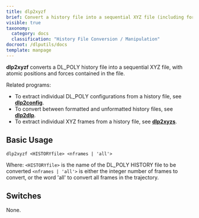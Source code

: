 ```yaml
---
title: dlp2xyzf
brief: Convert a history file into a sequential XYZ file (including forces)
visible: true
taxonomy:
  category: docs
  classification: "History File Conversion / Manipulation"
docroot: /dlputils/docs
template: manpage
---
```


**dlp2xyzf** converts a DL_POLY history file into a sequential XYZ file, with atomic positions and forces contained in the file.

Related programs:
+ To extract individual DL_POLY configurations from a history file, see [**dlp2config**](/dlputils/docs/dlp2config).
+ To convert between formatted and unformatted history files, see [**dlp2dlp**](/dlputils/docs/dlp2dlp).
+ To extract individual XYZ frames from a history file, see [**dlp2xyzs**](/dlputils/docs/dlp2xyzs).

## Basic Usage

```
dlp2xyzf <HISTORYfile> <nframes | 'all'>
```

Where:
`<HISTORYfile>` is the name of the DL_POLY HISTORY file to be converted
`<nframes | 'all'>` is either the integer number of frames to convert, or the word 'all' to convert all frames in the trajectory.

## Switches

None.


